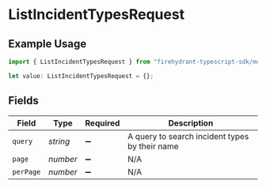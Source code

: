 # ListIncidentTypesRequest

## Example Usage

```typescript
import { ListIncidentTypesRequest } from "firehydrant-typescript-sdk/models/operations";

let value: ListIncidentTypesRequest = {};
```

## Fields

| Field                                          | Type                                           | Required                                       | Description                                    |
| ---------------------------------------------- | ---------------------------------------------- | ---------------------------------------------- | ---------------------------------------------- |
| `query`                                        | *string*                                       | :heavy_minus_sign:                             | A query to search incident types by their name |
| `page`                                         | *number*                                       | :heavy_minus_sign:                             | N/A                                            |
| `perPage`                                      | *number*                                       | :heavy_minus_sign:                             | N/A                                            |
